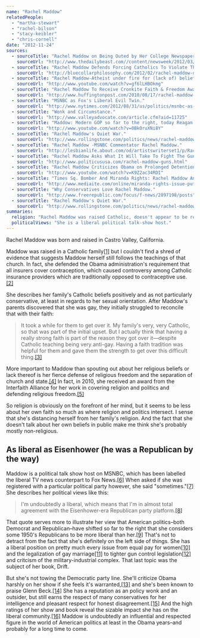 ```yaml
---
name: "Rachel Maddow"
relatedPeople:
  - "martha-stewart"
  - "rachel-bilson"
  - "stacy-keibler"
  - "chris-cornell"
date: "2012-11-24"
sources:
  - sourceTitle: "Rachel Maddow on Being Outed by Her College Newspaper."
    sourceUrl: "http://www.thedailybeast.com//content/newsweek/2012/03/11/rachel-maddow-on-being-outed-by-her-college-newspaper.html"
  - sourceTitle: "Rachel Maddow Defends Forcing Catholics To Violate Their Conscience."
    sourceUrl: "http://bluecollarphilosophy.com/2012/02/rachel-maddow-defends-forcing-catholics-to-violate-their-conscience-video/"
  - sourceTitle: "Rachel Maddow-Atheist under fire for (lack of) beliefs."
    sourceUrl: "http://www.youtube.com/watch?v=gf6lLHBOkmg"
  - sourceTitle: "Rachel Maddow To Receive Cronkite Faith & Freedom Award."
    sourceUrl: "http://www.huffingtonpost.com/2010/08/17/rachel-maddow-to-receive_n_684434.html"
  - sourceTitle: "MSNBC as Fox's Liberal Evil Twin."
    sourceUrl: "http://www.nytimes.com/2012/08/31/us/politics/msnbc-as-foxs-liberal-evil-twin.html?_r=0"
  - sourceTitle: "Wonk and Circumstance."
    sourceUrl: "http://www.valleyadvocate.com/article.cfm?aid=11725"
  - sourceTitle: "Maddow: Modern GOP so far to the right, today Reagan would have drafted Kucinich for VP."
    sourceUrl: "http://www.youtube.com/watch?v=0BkOruXNi8Y"
  - sourceTitle: "Rachel Maddow's Quiet War."
    sourceUrl: "http://www.rollingstone.com/politics/news/rachel-maddows-quiet-war-20120627?page=4"
  - sourceTitle: "Rachel Maddow -MSNBC Commentator Rachel Maddow."
    sourceUrl: "http://lesbianlife.about.com/od/artistswriterset1/p/RachelMaddow.htm"
  - sourceTitle: "Rachel Maddow Asks What It Will Take To Fight The Gun Lobby."
    sourceUrl: "http://www.politicususa.com/rachel-maddow-guns.html"
  - sourceTitle: "Rachel Maddow Criticizes Obama on Prolonged Detention."
    sourceUrl: "http://www.youtube.com/watch?v=K9Z2ac34RDI"
  - sourceTitle: "Times Sq. Bomber And Miranda Rights: Rachel Maddow And Glenn Beck Agree?"
    sourceUrl: "http://www.mediaite.com/online/miranda-rights-issue-puts-rachel-maddow-and-glenn-beck-in-agreement/"
  - sourceTitle: "Why Conservatives Love Rachel Maddow."
    sourceUrl: "http://www.freerepublic.com/focus/f-news/2897198/posts"
  - sourceTitle: "Rachel Maddow's Quiet War."
    sourceUrl: "http://www.rollingstone.com/politics/news/rachel-maddows-quiet-war-20120627"
summaries:
  religion: "Rachel Maddow was raised Catholic, doesn't appear to be religious anymore, and is a defender of the separation of church and state."
  politicalViews: "She is a liberal political talk-show host."
---
```


Rachel Maddow was born and raised in Castro Valley, California.

Maddow was raised in a Catholic family<a class="source-citation" href="#http%3A%2F%2Fwww.thedailybeast.com%2F%2Fcontent%2Fnewsweek%2F2012%2F03%2F11%2Frachel-maddow-on-being-outed-by-her-college-newspaper.html" title="Rachel Maddow on Being Outed by Her College Newspaper.">[1]</a> but I couldn't find a shred of evidence that suggests Maddow herself still follows the teachings of that church. In fact, she defended the Obama administration's requirement that all insurers cover contraception, which caused controversy among Catholic insurance providers which are traditionally opposed to contraceptive use.<a class="source-citation" href="#http%3A%2F%2Fbluecollarphilosophy.com%2F2012%2F02%2Frachel-maddow-defends-forcing-catholics-to-violate-their-conscience-video%2F" title="Rachel Maddow Defends Forcing Catholics To Violate Their Conscience.">[2]</a>

She describes her family's Catholic beliefs positively and as not particularly conservative, at least in regards to her sexual orientation. After Maddow's parents discovered that she was gay, they initially struggled to reconcile that with their faith:

>It took a while for them to get over it. My family's very, very Catholic, so that was part of the initial upset. But I actually think that having a really strong faith is part of the reason they got over it—despite Catholic teaching being very anti-gay. Having a faith tradition was helpful for them and gave them the strength to get over this difficult thing.<a class="source-citation" href="#http%3A%2F%2Fwww.thedailybeast.com%2F%2Fcontent%2Fnewsweek%2F2012%2F03%2F11%2Frachel-maddow-on-being-outed-by-her-college-newspaper.html" title="Rachel Maddow on Being Outed by Her College Newspaper.">[3]</a>

More important to Maddow than spouting out about her religious beliefs or lack thereof is her fierce defense of religious freedom and the separation of church and state.<a class="source-citation" href="#http%3A%2F%2Fwww.youtube.com%2Fwatch%3Fv%3Dgf6lLHBOkmg" title="Rachel Maddow-Atheist under fire for (lack of) beliefs.">[4]</a> In fact, in 2010, she received an award from the Interfaith Alliance for her work in covering religion and politics and defending religious freedom.<a class="source-citation" href="#http%3A%2F%2Fwww.huffingtonpost.com%2F2010%2F08%2F17%2Frachel-maddow-to-receive_n_684434.html" title="Rachel Maddow To Receive Cronkite Faith &amp; Freedom Award.">[5]</a>

So religion is obviously on the forefront of her mind, but it seems to be less about her own faith so much as where religion and politics intersect. I sense that she's distancing herself from her family's religion. And the fact that she doesn't talk about her own beliefs in public make me think she's probably mostly non-religious.


## As liberal as Eisenhower (he was a Republican by the way)

Maddow is a political talk show host on MSNBC, which has been labelled the liberal TV news counterpart to Fox News.<a class="source-citation" href="#http%3A%2F%2Fwww.nytimes.com%2F2012%2F08%2F31%2Fus%2Fpolitics%2Fmsnbc-as-foxs-liberal-evil-twin.html%3F_r%3D0" title="MSNBC as Fox&apos;s Liberal Evil Twin.">[6]</a> When asked if she was registered with a particular political party however, she said "sometimes."<a class="source-citation" href="#http%3A%2F%2Fwww.valleyadvocate.com%2Farticle.cfm%3Faid%3D11725" title="Wonk and Circumstance.">[7]</a> She describes her political views like this:

>I'm undoubtedly a liberal, which means that I'm in almost total agreement with the Eisenhower-era Republican party platform.<a class="source-citation" href="#http%3A%2F%2Fwww.valleyadvocate.com%2Farticle.cfm%3Faid%3D11725" title="Wonk and Circumstance.">[8]</a>

That quote serves more to illustrate her view that American politics–both Democrat and Republican–have shifted so far to the right that she considers some 1950's Republicans to be more liberal than her.<a class="source-citation" href="#http%3A%2F%2Fwww.youtube.com%2Fwatch%3Fv%3D0BkOruXNi8Y" title="Maddow: Modern GOP so far to the right, today Reagan would have drafted Kucinich for VP.">[9]</a> That's not to detract from the fact that she's definitely on the left side of things. She has a liberal position on pretty much every issue from equal pay for women<a class="source-citation" href="#http%3A%2F%2Fwww.rollingstone.com%2Fpolitics%2Fnews%2Frachel-maddows-quiet-war-20120627%3Fpage%3D4" title="Rachel Maddow&apos;s Quiet War.">[10]</a> and the legalization of gay marriage<a class="source-citation" href="#http%3A%2F%2Flesbianlife.about.com%2Fod%2Fartistswriterset1%2Fp%2FRachelMaddow.htm" title="Rachel Maddow -MSNBC Commentator Rachel Maddow.">[11]</a> to tighter gun control legislation<a class="source-citation" href="#http%3A%2F%2Fwww.politicususa.com%2Frachel-maddow-guns.html" title="Rachel Maddow Asks What It Will Take To Fight The Gun Lobby.">[12]</a> and critcism of the military-industrial complex. That last topic was the subject of her book, Drift.

But she's not towing the Democratic party line. She'll criticize Obama harshly on her show if she feels it's warranted,<a class="source-citation" href="#http%3A%2F%2Fwww.youtube.com%2Fwatch%3Fv%3DK9Z2ac34RDI" title="Rachel Maddow Criticizes Obama on Prolonged Detention.">[13]</a> and she's been known to praise Glenn Beck.<a class="source-citation" href="#http%3A%2F%2Fwww.mediaite.com%2Fonline%2Fmiranda-rights-issue-puts-rachel-maddow-and-glenn-beck-in-agreement%2F" title="Times Sq. Bomber And Miranda Rights: Rachel Maddow And Glenn Beck Agree?">[14]</a> She has a reputation as an policy wonk and an outsider, but still earns the respect of many conservatives for her intelligence and pleasant respect for honest disagreement.<a class="source-citation" href="#http%3A%2F%2Fwww.freerepublic.com%2Ffocus%2Ff-news%2F2897198%2Fposts" title="Why Conservatives Love Rachel Maddow.">[15]</a> And the high ratings of her show and book reveal the sizable impact she has on the liberal community.<a class="source-citation" href="#http%3A%2F%2Fwww.rollingstone.com%2Fpolitics%2Fnews%2Frachel-maddows-quiet-war-20120627" title="Rachel Maddow&apos;s Quiet War.">[16]</a> Maddow is undoubtedly an influential and respected figure in the world of American politics at least in the Obama years–and probably for a long time to come.